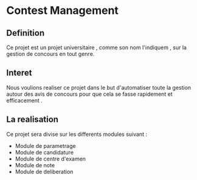 # Contest Management

## Definition

Ce projet est un projet universitaire , comme son nom l'indiquem , sur la gestion de concours en tout genre.

## Interet

Nous voulions realiser ce projet dans le but d'automatiser toute la gestion autour des avis de concours
pour que cela se fasse rapidement et efficacement .

## La realisation

Ce projet sera divise sur les differents modules suivant :

* Module de parametrage
* Module de candidature
* Module de centre d'examen
* Module de note
* Module de deliberation